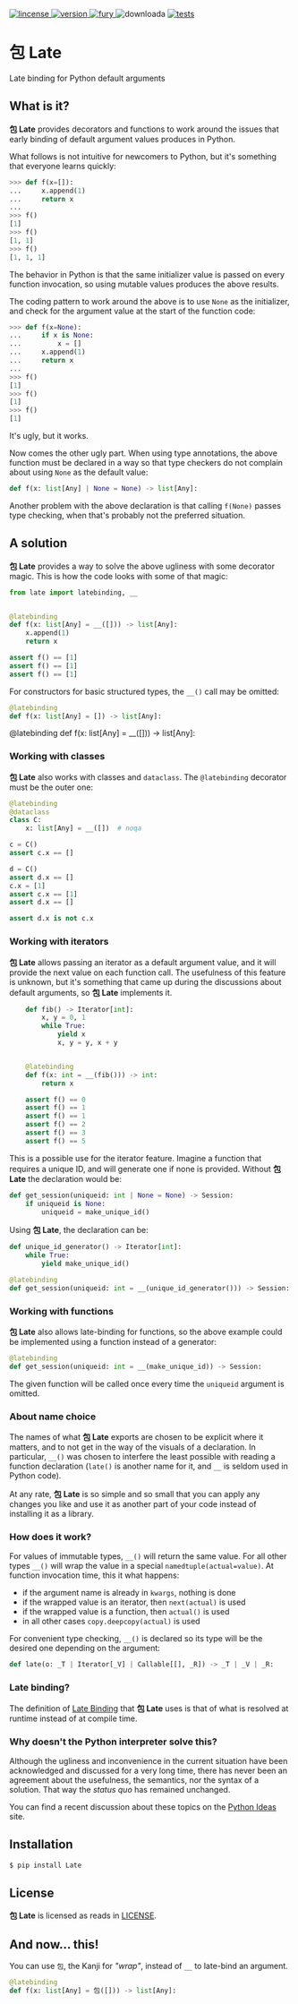 [
    ![lincense](https://img.shields.io/github/license/neogeny/Late)
](https://www.gnu.org/licenses/lgpl-3.0.html)
[
    ![version](https://img.shields.io/pypi/pyversions/late.svg)
](https://www.python.org/downloads/)
[
    ![fury](https://badge.fury.io/py/Late.svg)
](https://pypi.org/project/Late/)
![downloada](https://img.shields.io/pypi/dm/Late.svg)
[
    ![tests](https://github.com/neogeny/late/actions/workflows/default.yml/badge.svg)
](https://github.com/neogeny/late/actions/workflows/default.yml)

# 包 Late
Late binding for Python default arguments


## What is it?

**包 Late** provides decorators and functions to work around the issues that early binding of
default argument values produces in Python.

What follows is not intuitive for newcomers to Python, but it's something that everyone learns quickly:

```python
>>> def f(x=[]):
...     x.append(1)
...     return x
...
>>> f()
[1]
>>> f()
[1, 1]
>>> f()
[1, 1, 1]
```

The behavior in Python is that the same initializer value is passed on every function
invocation, so using mutable values produces the above results.

The coding pattern to work around the above is to use ``None`` as the initializer, and check for
the argument value at the start of the function code:

```python
>>> def f(x=None):
...     if x is None:
...         x = []
...     x.append(1)
...     return x
...
>>> f()
[1]
>>> f()
[1]
>>> f()
[1]
```

It's ugly, but it works.

Now comes the other ugly part.  When using type annotations, the above function must be declared 
in a way so that type checkers do not complain about using ``None`` as the default value:

```python
def f(x: list[Any] | None = None) -> list[Any]:
```

Another problem with the above declaration is that calling ``f(None)`` passes type checking, 
when that's probably not the preferred situation.


## A solution

**包 Late** provides a way to solve the above ugliness with some decorator magic. This is how the code 
looks with some of that magic:

```python
from late import latebinding, __


@latebinding
def f(x: list[Any] = __([])) -> list[Any]:
    x.append(1)
    return x

assert f() == [1]
assert f() == [1]
assert f() == [1]

```

For constructors for basic structured types, the ``__()`` call may be omitted:

```python
@latebinding
def f(x: list[Any] = []) -> list[Any]:
```

@latebinding
def f(x: list[Any] = __([])) -> list[Any]:


### Working with classes

**包 Late** also works with classes and ``dataclass``. The ``@latebinding`` decorator 
must be the outer one:

```python
@latebinding
@dataclass
class C:
    x: list[Any] = __([])  # noqa

c = C()
assert c.x == []

d = C()
assert d.x == []
c.x = [1]
assert c.x == [1]
assert d.x == []

assert d.x is not c.x

```


### Working with iterators

**包 Late** allows passing an iterator as a default argument value, 
and it will provide the next value on each function call. The usefulness of
this feature is unknown, but it's something that came up during the discussions
about default arguments, so **包 Late** implements it.


```python
    def fib() -> Iterator[int]:
        x, y = 0, 1
        while True:
            yield x
            x, y = y, x + y


    @latebinding
    def f(x: int = __(fib())) -> int:
        return x

    assert f() == 0
    assert f() == 1
    assert f() == 1
    assert f() == 2
    assert f() == 3
    assert f() == 5
```

This is a possible use for the iterator feature. Imagine a function that requires a unique ID, and 
will generate one if none is provided. Without **包 Late** the declaration would be:

```python
def get_session(uniqueid: int | None = None) -> Session:
    if uniqueid is None:
        uniqueid = make_unique_id()
```

Using **包 Late**, the declaration can be:

```python
def unique_id_generator() -> Iterator[int]:
    while True:
        yield make_unique_id()

@latebinding
def get_session(uniqueid: int = __(unique_id_generator())) -> Session:
```


### Working with functions

**包 Late** also allows late-binding for functions, so the above example could be implemented using 
a function instead of a generator:

```python
@latebinding
def get_session(uniqueid: int = __(make_unique_id)) -> Session:
```

The given function will be called once every time the ``uniqueid`` argument is omitted.

### About name choice

The names of what **包 Late** exports are chosen to be explicit where it matters, and to not get in
the way of the visuals of a declaration. In particular, ``__()`` was chosen to interfere the least 
possible with reading a function declaration (``late()`` is another name for it, and ``__`` is 
seldom used in Python code).

At any rate, **包 Late** is so simple and so small that you can apply any changes you like and use it as another part of your code instead of installing it as a library.


### How does it work?

For values of immutable types, ``__()`` will return the same value. For all other types ``__()`` 
will wrap the value in a special ``namedtuple(actual=value)``. At function invocation time, this it what happens:

* if the argument name is already in ``kwargs``, nothing is done
* if the wrapped value is an iterator, then ``next(actual)`` is used
* if the wrapped value is a function, then ``actual()`` is used
* in all other cases ``copy.deepcopy(actual)`` is used

For convenient type checking, ``__()`` is declared so its type will be the desired one depending
on the argument:

```python
def late(o: _T | Iterator[_V] | Callable[[], _R]) -> _T | _V | _R:
```


### Late binding?

The definition of [Late Binding](https://en.wikipedia.org/wiki/Late_binding) that 
**包 Late** uses is that of what is resolved at runtime instead of at compile time.

### Why doesn't the Python interpreter solve this?

Although the ugliness and inconvenience in the current situation have been acknowledged 
and discussed for a very long time, there has never been an agreement about the usefulness,
the semantics, nor the syntax of a solution. That way the _status quo_ has remained unchanged.

You can find a recent discussion about these topics on the 
[Python Ideas](https://discuss.python.org/t/revisit-mutable-default-arguments/) site.

## Installation

```bash
$ pip install Late
```

## License

**包 Late** is licensed as reads in 
[LICENSE](https://github.com/neogeny/late/blob/master/LICENSE).


## And now... this!

You can use ``包``, the Kanji for _"wrap"_, instead of ``__`` to late-bind
an argument.

```python
@latebinding
def f(x: list[Any] = 包([])) -> list[Any]:
```
